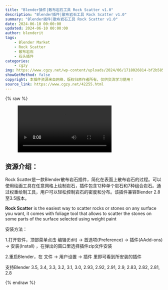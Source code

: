 ```yaml
---
title: "Blender插件|散布岩石工具 Rock Scatter v1.0"
description: "Blender插件|散布岩石工具 Rock Scatter v1.0"
summary: "Blender插件|散布岩石工具 Rock Scatter v1.0"
date: 2024-06-10 00:00:00
updated: 2024-06-10 00:00:00
author: blenderit
tags: 
    - Blender Market
    - Rock Scatter
    - 散布岩石
    - 石头插件
categories:
    - cgzy
img: https://www.cgzy.net/wp-content/uploads/2024/06/1718026814-bf2b585aaeb7a04.webp
showGetMethod: false
copyright: 本插件资源来自网络，版权归原作者所有，仅供交流学习使用！
source_link: https://www.cgzy.net/42255.html
---
```


{% raw %}
<figure class="wp-block-video aligncenter"><video controls src="http://cloud.video.taobao.com/play/u/null/p/1/e/6/t/1/467198123462.mp4"></video></figure><div class="wp-block-pandastudio-title"><div class="title_style_01"><h2 id="h2-0">资源介绍：</h2></div></div><p class="is-style-text-indent-2em">Rock Scatter是一款Blender散布岩石插件，简化在表面上散布岩石的过程。可以使用绘画工具在任意网格上绘制岩石，插件包含12种单个岩石和7种组合岩石。通过权重绘制工具，用户可以轻松控制岩石的密度和分布。该插件兼容Blender 2.8至3.5版本。</p><p><strong>Rock Scatter</strong> is the easiest way to scatter rocks or stones on any surface you want, it comes with foliage tool that allows to scatter the stones on some parts of the surface selected using weight paint</p><div class="wp-block-pandastudio-title"><div class="title_style_01"><p>安装方法：</p></div></div><p>1.打开软件，顶部菜单点击 编辑(Edit) → 首选项(Preference) → 插件(AAdd-ons) → 安装(Install) ，在弹出的窗口里选择插件zip文件安装</p><p>2.重启Blender，在 文件 → 用户设置 → 插件 里即可看到所安装的插件</p><div class="wp-block-pandastudio-tips"><div class="tip success "><p>支持Blender 3.5, 3.4, 3.3, 3.2, 3.1, 3.0, 2.93, 2.92, 2.91, 2.9, 2.83, 2.82, 2.81, 2.8</p>
</div></div>
<div style="display: none">cgzy</div>
{% endraw %}